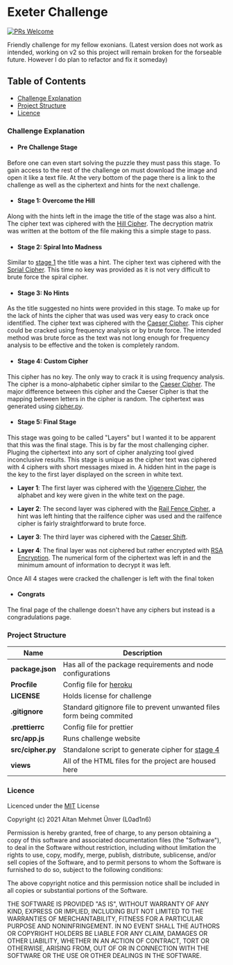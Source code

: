 # Exeter Challenge

[![PRs Welcome](https://img.shields.io/badge/PRs-welcome-brightgreen.svg?style=flat-square)](http://makeapullrequest.com)

Friendly challenge for my fellow exonians. (Latest version does not work as intended, working on v2 so this project will remain broken for the forseable future. However I do plan to refactor and fix it someday)

## Table of Contents

- [Challenge Explanation](#challenge_explanation)
- [Project Structure](project_structure)
- [Licence](#licence)

### Challenge Explanation

- #### Pre Challenge Stage
Before one can even start solving the puzzle they must pass this stage. To gain access to the rest of the challenge on must download the image and open it like a text file. At the very bottom of the page there is a link to the challenge as well as the ciphertext and hints for the next challenge.

- #### Stage 1: Overcome the Hill
Along with the hints left in the image the title of the stage was also a hint. The cipher text was ciphered with the [Hill Cipher](https://en.wikipedia.org/wiki/Hill_cipher). The decryption matrix was written at the bottom of the file making this a simple stage to pass.

- #### Stage 2: Spiral Into Madness
Similar to [stage 1](#stage_1) the title was a hint. The cipher text was ciphered with the [Sprial Cipher](https://en.wikipedia.org/wiki/Transposition_cipher). This time no key was provided as it is not very difficult to brute force the spiral cipher.

- #### Stage 3: No Hints
As the title suggested no hints were provided in this stage. To make up for the lack of hints the cipher that was used was very easy to crack once identified. The cipher text was ciphered with the [Caeser Cipher](https://en.wikipedia.org/wiki/Caesar_cipher). This cipher could be cracked using frequency analysis or by brute force. The intended method was brute force as the text was not long enough for frequency analysis to be effective and the token is completely random.

- #### Stage 4: Custom Cipher
This cipher has no key. The only way to crack it is using frequency analysis. The cipher is a mono-alphabetic cipher similar to the [Caeser Cipher](https://en.wikipedia.org/wiki/Caesar_cipher). The major difference between this cipher and the Caeser Cipher is that the mapping between letters in the cipher is random. The ciphertext was generated using [cipher.py](src/cipher.py).

- #### Stage 5: Final Stage
This stage was going to be called "Layers" but I wanted it to be apparent that this was the final stage. This is by far the most challenging cipher. Pluging the ciphertext into any sort of cipher analyzing tool gived inconclusive results. This stage is unique as the cipher text was ciphered with 4 ciphers with short messages mixed in. A hidden hint in the page is the key to the first layer displayed on the screen in white text.

- **Layer 1**:
The first layer was ciphered with the [Vigenere Cipher](https://en.wikipedia.org/wiki/Vigen%C3%A8re_cipher), the alphabet and key were given in the white text on the page.

- **Layer 2**:
The second layer was ciphered with the [Rail Fence Cipher](https://en.wikipedia.org/wiki/Rail_fence_cipher), a hint was left hinting that the railfence cipher was used and the railfence cipher is fairly straightforward to brute force.

- **Layer 3**:
The third layer was ciphered with the [Caeser Shift](https://en.wikipedia.org/wiki/Caesar_cipher).

- **Layer 4**:
The final layer was not ciphered but rather encrypted with [RSA Encryption](https://en.wikipedia.org/wiki/RSA_(cryptosystem)). The numerical form of the ciphertext was left in and the minimum amount of information to decrypt it was left.

Once All 4 stages were cracked the challenger is left with the final token

- #### Congrats
The final page of the challenge doesn't have any ciphers but instead is a congradulations page.

### Project Structure

| Name                 | Description                                                                |
| -------------------- | -------------------------------------------------------------------------- |
| **package.json**     | Has all of the package requirements and node configurations                |
| **Procfile**         | Config file for [heroku](https://www.heroku.com)                           |
| **LICENSE**          | Holds license for challenge                                                |
| **.gitignore**       | Standard gitignore file to prevent unwanted files form being commited      |
| **.prettierrc**      | Config file for prettier                                                   |
| **src/app.js**       | Runs challenge website                                                     |
| **src/cipher.py**    | Standalone script to generate cipher for [stage 4](views/stage-4.html)     |
| **views**            | All of the HTML files for the project are housed here                      |

### Licence

Licenced under the [MIT](LICENSE) License

Copyright (c) 2021 Altan Mehmet Ünver (L0ad1n6)

Permission is hereby granted, free of charge, to any person obtaining a copy of
this software and associated documentation files (the "Software"), to deal in
the Software without restriction, including without limitation the rights to
use, copy, modify, merge, publish, distribute, sublicense, and/or sell copies of
the Software, and to permit persons to whom the Software is furnished to do so,
subject to the following conditions:

The above copyright notice and this permission notice shall be included in all
copies or substantial portions of the Software.

THE SOFTWARE IS PROVIDED "AS IS", WITHOUT WARRANTY OF ANY KIND, EXPRESS OR
IMPLIED, INCLUDING BUT NOT LIMITED TO THE WARRANTIES OF MERCHANTABILITY, FITNESS
FOR A PARTICULAR PURPOSE AND NONINFRINGEMENT. IN NO EVENT SHALL THE AUTHORS OR
COPYRIGHT HOLDERS BE LIABLE FOR ANY CLAIM, DAMAGES OR OTHER LIABILITY, WHETHER
IN AN ACTION OF CONTRACT, TORT OR OTHERWISE, ARISING FROM, OUT OF OR IN
CONNECTION WITH THE SOFTWARE OR THE USE OR OTHER DEALINGS IN THE SOFTWARE.
